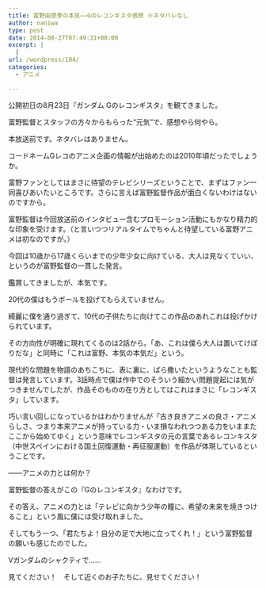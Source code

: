 ```yaml
---
title: 富野由悠季の本気――Gのレコンギスタ感想 ※ネタバレなし
author: naniwa
type: post
date: 2014-08-27T07:49:31+00:00
excerpt: |
  |
url: /wordpress/104/
categories:
  - アニメ

---
```

公開初日の8月23日『ガンダム Gのレコンギスタ』を観てきました。
  
富野監督とスタッフの方々からもらった“元気”で、感想やら何やら。
  
本放送前です。ネタバレはありません。

コードネームGレコのアニメ企画の情報が出始めたのは2010年頃だったでしょうか。
  
富野ファンとしてはまさに待望のテレビシリーズということで、まずはファン一同喜びあいたいところです。さらに言えば富野監督作品が面白くないわけはないのですから。

富野監督は今回放送前のインタビュー含むプロモーション活動にもかなり精力的な印象を受けます。（と言いつつリアルタイムでちゃんと待望している富野アニメは初なのですが。）
  
今回は10歳から17歳くらいまでの少年少女に向けている、大人は見なくていい、というのが富野監督の一貫した発言。
  
鑑賞してきましたが、本気です。

20代の僕はもうボールを投げてもらえていません。

綺麗に僕を通り過ぎて、10代の子供たちに向けてこの作品のあれこれは投げかけられています。
  
その方向性が明確に現れてくるのは2話から。「あ、これは僕ら大人は置いてけぼりだな」と同時に「これは富野、本気の本気だ」という。

現代的な問題を物語のあちこちに、表に裏に、ばら撒いたというようなことも監督は発言しています。3話時点で僕は作中でのそういう細かい問題提起には気がつきませんでしたが、作品そのものの在り方としてはこれはまさに「レコンギスタ」しています。
  
巧い言い回しになっているかはわかりませんが「古き良きアニメの良さ・アニメらしさ、つまり本来アニメが持っている力・いま損なわれつつある力をいままたここから始めてゆく」という意味でレコンギスタの元の言葉であるレコンキスタ（中世スペインにおける国土回復運動・再征服運動）を作品が体現しているということです。

――アニメの力とは何か？
  
富野監督の答えがこの『Gのレコンギスタ』なわけです。
  
その答え、アニメの力とは「テレビに向かう少年の瞳に、希望の未来を焼きつけること」という風に僕には受け取れました。
  
そしてもう一つ、「君たちよ！自分の足で大地に立ってくれ！」という富野監督の願いも感じたのでした。

Vガンダムのシャクティで……
  
見てください！　そして近くのお子たちに、見せてください！